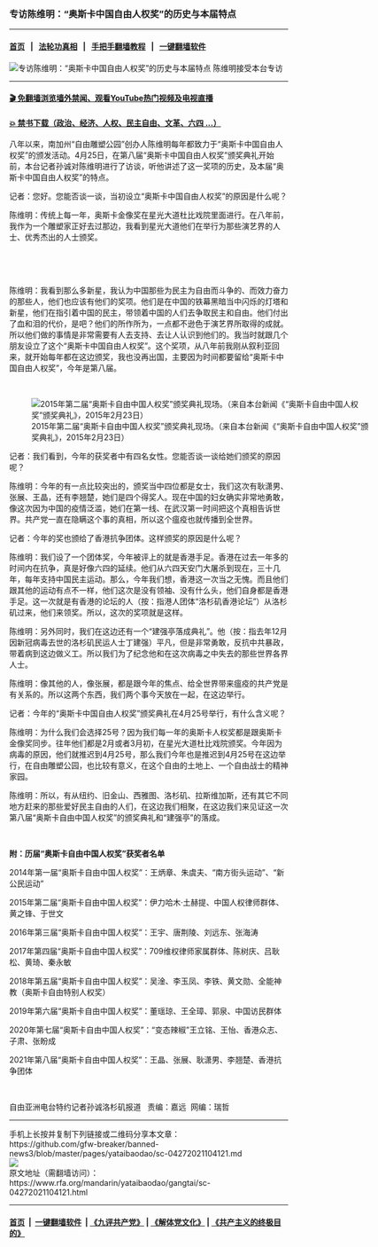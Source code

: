 ### 专访陈维明：“奥斯卡中国自由人权奖”的历史与本届特点
------------------------

#### [首页](https://github.com/gfw-breaker/banned-news3/blob/master/README.md) &nbsp;&nbsp;|&nbsp;&nbsp; [法轮功真相](https://github.com/begood0513/basic/blob/master/README.md)  &nbsp;&nbsp;|&nbsp;&nbsp; [手把手翻墙教程](https://github.com/gfw-breaker/guides/wiki)  &nbsp;&nbsp;|&nbsp;&nbsp; [一键翻墙软件](https://github.com/gfw-breaker/nogfw/blob/master/README.md)  



<div id="headerimg">
 <img alt="专访陈维明：“奥斯卡中国自由人权奖”的历史与本届特点" src="https://www.rfa.org/mandarin/yataibaodao/gangtai/sc-04272021104121.html/@@images/381a504c-b35a-4269-a760-b812661a66a1.jpeg" title="专访陈维明：“奥斯卡中国自由人权奖”的历史与本届特点"/>
 <span class="lead_image_caption">
  陈维明接受本台专访
 </span>
 <!-- zoomattribute -->
</div>

<hr/>


#### [ 🎬  免翻墙浏览墙外禁闻、观看YouTube热门视频及电视直播](https://github.com/gfw-breaker/HelloWorld)

#### [ 💥  禁书下载（政治、经济、人权、民主自由、文革、六四 ...）](https://github.com/gfw-breaker/books/blob/master/README.md)

<div id="storytext">
 <p>
  八年以来，南加州“自由雕塑公园”创办人陈维明每年都致力于“奥斯卡中国自由人权奖”的颁发活动。4月25日，在第八届“奥斯卡中国自由人权奖”颁奖典礼开始前，本台记者孙诚对陈维明进行了访谈，听他讲述了这一奖项的历史，及本届“奥斯卡中国自由人权奖”的特点。
 </p>
 <p>
  记者：您好。您能否谈一谈，当初设立“奥斯卡中国自由人权奖”的原因是什么呢？
 </p>
 <p>
  陈维明：传统上每一年，奥斯卡金像奖在星光大道杜比戏院里面进行。在八年前，我作为一个雕塑家正好去过那边，我看到星光大道他们在举行为那些演艺界的人士、优秀杰出的人士颁奖。
 </p>
 <p>
  <br/>
 </p>
 <p>
  <br/>
 </p>
 <p>
  陈维明：我看到那么多新星，我认为中国那些为民主为自由而斗争的、而效力奋力的那些人，他们也应该有他们的奖项。他们是在中国的铁幕黑暗当中闪烁的灯塔和新星，他们在指引着中国的民主，带领着中国的人们去争取民主和自由。他们付出了血和泪的代价，是吧？他们的所作所为，一点都不逊色于演艺界所取得的成就。所以他们做的事情是非常需要有人去支持、去让人认识到他们的。我当时就跟几个朋友设立了这个“奥斯卡中国自由人权奖”。这个奖项，从八年前我刚从叙利亚回来，就开始每年都在这边颁奖，我也没再出国，主要因为时间都要留给“奥斯卡中国自由人权奖”，今年是第八届。
 </p>
 <p>
  <br/>
 </p>
 <p>
  <figure class="image-richtext image-inline captioned" style="width:620px;">
   <img alt="2015年第二届“奥斯卡自由中国人权奖”颁奖典礼现场。（来自本台新闻《“奥斯卡自由中国人权奖”颁奖典礼》，2015年2月23日）" src="https://www.rfa.org/mandarin/yataibaodao/gangtai/sc-04272021104121.html/m0427-sc2.jpg/@@images/cab1e895-32a9-4fe4-bea5-fe673bc18b3d.jpeg" title="M0427-SC2.jpg"/>
   <figcaption class="image-caption">
    2015年第二届“奥斯卡自由中国人权奖”颁奖典礼现场。（来自本台新闻《“奥斯卡自由中国人权奖”颁奖典礼》，2015年2月23日）
   </figcaption>
   <small>
   </small>
  </figure>
 </p>
 <p>
  记者：我们看到，今年的获奖者中有四名女性。您能否谈一谈给她们颁奖的原因呢？
 </p>
 <p>
  陈维明：今年的有一点比较突出的，颁奖当中四位都是女士，我们这次有耿潇男、张展、王晶，还有李翘楚，她们是四个得奖人。现在中国的妇女确实非常地勇敢，像这次因为中国的疫情泛滥，她们在第一线、在武汉第一时间把这个真相告诉世界。共产党一直在隐瞒这个事的真相，所以这个瘟疫也就传播到全世界。
 </p>
 <p>
  记者：今年的奖也颁给了香港抗争团体。这样颁奖的原因是什么呢？
 </p>
 <p>
  陈维明：我们设了一个团体奖，今年被评上的就是香港手足。香港在过去一年多的时间内在抗争，真是好像六四的延续。他们从六四天安门大屠杀到现在，三十几年，每年支持中国民主运动。那么，今年我们想，香港这一次当之无愧。而且他们跟其他的运动有点不一样，他们这次是没有领袖、没有什么头，他们自身都是香港手足。这一次就是有香港的论坛的人（按：指港人团体“洛杉矶香港论坛”）从洛杉矶过来，他们来领奖。所以，这次的奖项就是这样。
 </p>
 <p>
  陈维明：另外同时，我们在这边还有一个“建强亭落成典礼”。他（按：指去年12月因新冠病毒去世的洛杉矶民运人士丁建强）平凡，但是非常勇敢，反抗中共暴政，带着病到这边做义工。所以我们为了纪念他和在这次病毒之中失去的那些世界各界人士。
 </p>
 <p>
  陈维明：像其他的人，像张展，都是跟今年的焦点、给全世界带来瘟疫的共产党是有关系的。所以这两个东西，我们两个事今天放在一起，在这边举行。
 </p>
 <p>
  记者：今年的“奥斯卡中国自由人权奖”颁奖典礼在4月25号举行，有什么含义呢？
 </p>
 <p>
  陈维明：为什么我们会选择25号？因为我们每一年的奥斯卡人权奖都是跟奥斯卡金像奖同步。往年他们都是2月或者3月初，在星光大道杜比戏院颁奖。今年因为病毒的原因，他们就推迟到4月25号，那么我们今年也是推迟到4月25号在这边举行，在自由雕塑公园，也比较有意义，在这个自由的土地上、一个自由战士的精神家园。
 </p>
 <p>
  陈维明：所以，有从纽约、旧金山、西雅图、洛杉矶、拉斯维加斯，还有其它不同地方赶来的那些爱好民主自由的人们，在这边我们相聚，在这边我们来见证这一次第八届“奥斯卡自由中国人权奖”的颁奖典礼和“建强亭”的落成。
 </p>
 <p>
  <br/>
 </p>
 <p>
  <strong>
   附：历届“奥斯卡自由中国人权奖”获奖者名单
  </strong>
 </p>
 <p>
  2014年第一届“奥斯卡自由中国人权奖”：王炳章、朱虞夫、“南方街头运动”、“新公民运动”
 </p>
 <p>
  2015年第二届“奥斯卡自由中国人权奖”：伊力哈木·土赫提、中国人权律师群体、黄之锋、于世文
 </p>
 <p>
  2016年第三届“奥斯卡自由中国人权奖”：王宇、唐荆陵、刘远东、张海涛
 </p>
 <p>
  2017年第四届“奥斯卡自由中国人权奖”：709维权律师家属群体、陈树庆、吕耿松、黄琦、秦永敏
 </p>
 <p>
  2018年第五届“奥斯卡自由中国人权奖”：吴淦、李玉凤、李铁、黄文勋、全能神教（奥斯卡自由特别人权奖）
 </p>
 <p>
  2019年第六届“奥斯卡自由中国人权奖”：董瑶琼、王全璋、郭泉、中国访民群体
 </p>
 <p>
  2020年第七届“奥斯卡自由中国人权奖”：“变态辣椒”王立铭、王怡、香港众志、子肃、张盼成
 </p>
 <p>
  2021年第八届“奥斯卡自由中国人权奖”：王晶、张展、耿潇男、李翘楚、香港抗争团体
 </p>
 <p>
  <br/>
 </p>
 <p>
  自由亚洲电台特约记者孙诚洛杉矶报道   责编：嘉远  网编：瑞哲
 </p>
</div>

<hr/>
手机上长按并复制下列链接或二维码分享本文章：<br/>
https://github.com/gfw-breaker/banned-news3/blob/master/pages/yataibaodao/sc-04272021104121.md <br/>
<a href='https://github.com/gfw-breaker/banned-news3/blob/master/pages/yataibaodao/sc-04272021104121.md'><img src='https://github.com/gfw-breaker/banned-news3/blob/master/pages/yataibaodao/sc-04272021104121.md.png'/></a> <br/>
原文地址（需翻墙访问）：https://www.rfa.org/mandarin/yataibaodao/gangtai/sc-04272021104121.html


------------------------
#### [首页](https://github.com/gfw-breaker/banned-news3/blob/master/README.md) &nbsp;|&nbsp; [一键翻墙软件](https://github.com/gfw-breaker/nogfw/blob/master/README.md) &nbsp;| [《九评共产党》](https://github.com/gfw-breaker/9ping.md/blob/master/README.md#九评之一评共产党是什么) | [《解体党文化》](https://github.com/gfw-breaker/jtdwh.md/blob/master/README.md) | [《共产主义的终极目的》](https://github.com/gfw-breaker/gczydzjmd.md/blob/master/README.md)


<img src='http://gfw-breaker.win/banned-news3/pages/yataibaodao/sc-04272021104121.md' width='0px' height='0px'/>